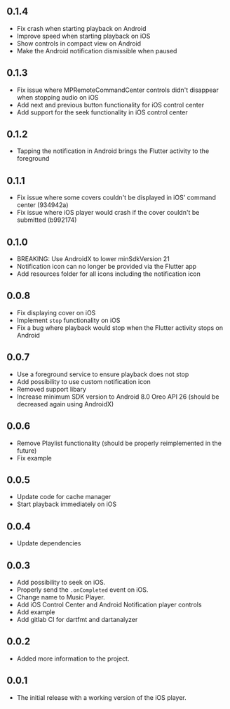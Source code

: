 ## 0.1.4

- Fix crash when starting playback on Android
- Improve speed when starting playback on iOS
- Show controls in compact view on Android
- Make the Android notification dismissible when paused

## 0.1.3

- Fix issue where MPRemoteCommandCenter controls didn't disappear when stopping
  audio on iOS
- Add next and previous button functionality for iOS control center
- Add support for the seek functionality in iOS control center

## 0.1.2

- Tapping the notification in Android brings the Flutter activity to the foreground

## 0.1.1

- Fix issue where some covers couldn't be displayed in iOS' command center (934942a)
- Fix issue where iOS player would crash if the cover couldn't be submitted
  (b992174)

## 0.1.0

- BREAKING: Use AndroidX to lower minSdkVersion 21
- Notification icon can no longer be provided via the Flutter app
- Add resources folder for all icons including the notification icon

## 0.0.8

- Fix displaying cover on iOS
- Implement `stop` functionality on iOS
- Fix a bug where playback would stop when the Flutter activity stops on Android

## 0.0.7

- Use a foreground service to ensure playback does not stop 
- Add possibility to use custom notification icon
- Removed support libary
- Increase minimum SDK version to Android 8.0 Oreo API 26 (should be decreased
  again using AndroidX)

## 0.0.6

- Remove Playlist functionality (should be properly reimplemented in the future)
- Fix example

## 0.0.5

- Update code for cache manager
- Start playback immediately on iOS

## 0.0.4

- Update dependencies

## 0.0.3

- Add possibility to seek on iOS.
- Properly send the `.onCompleted` event on iOS.
- Change name to Music Player.
- Add iOS Control Center and Android Notification player controls
- Add example
- Add gitlab CI for dartfmt and dartanalyzer
  
## 0.0.2

- Added more information to the project.

## 0.0.1

- The initial release with a working version of the iOS player.
